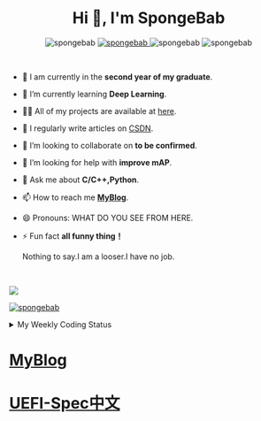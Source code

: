 <h1 align="center">Hi 👋, I'm SpongeBab</h1>

<!-- <h3 align="center">A graduate student studying CV(computer vision).</h3> -->

<p align="center"> 
     <a herf="http://github.com/SpongeBab">
        <img src="https://img.shields.io/badge/PengJinwen-Hejin-red" alt="spongebab" />
     </a>
     <a href="http://github.com/SpongeBab">
        <img src="https://komarev.com/ghpvc/?username=spongebab&label=Profile%20views&color=0e75b6&style=flat" alt="spongebab" /> 
     </a>
     <a herf="http://github.com/SpongeBab">
        <img src="https://img.shields.io/website-up-down-green-red/http/shields.io.svg" alt="spongebab" />
     </a>
     <a herf="http://github.com/SpongeBab">
        <img src="https://img.shields.io/badge/dynamic/json?logo=github&label=GitHub+Followers&labelColor=282c34&color=181717&query=%24.data.totalSubs&url=https%3A%2F%2Fapi.spencerwoo.com%2Fsubstats%2F%3Fsource%3Dgithub%26queryKey%3DSpongeBab&longCache=true" alt="spongebab" />
     </a>
</p>
<p align="center"> 
     
<br>
     
- 🔭 I am currently in the **second year of my graduate**.  
- 🌱 I’m currently learning **Deep Learning**.  
- 👨‍💻 All of my projects are available at [here](https://github.com/SpongeBab?tab=repositories).  
- 📝 I regularly write articles on [CSDN](https://blog.csdn.net/weixin_40557160).  
- 👯 I’m looking to collaborate on **to be confirmed**.  
- 🤔 I’m looking for help with **improve mAP**.  
- 💬 Ask me about **C/C++,Python**.  
- 📫 How to reach me **[MyBlog](https://blog.csdn.net/weixin_40557160)**.  
- 😄 Pronouns: WHAT DO YOU SEE FROM HERE.  
- ⚡ Fun fact **all funny thing！**   
    
     Nothing to say.I am a looser.I have no job.

</br>
</p>
<img align="center" src="https://github-readme-stats.vercel.app/api?username=SpongeBab&count_private=true&show_icons=true&theme=solarized-light&bg_color=DEG,COLOR1,COLOR2,COLOR3...COLOR10&include_all_commits=true&layout=compact" />


<p align="left"> 
     <a href="https://github.com/spongebab"><img src="https://github-profile-trophy.vercel.app/?username=spongebab&row=1" alt="spongebab" />
     </a> 
</p>

<details>
  <summary>My Weekly Coding Status</summary>
  <p align="left"><img src="https://github-readme-stats.vercel.app/api/wakatime?username=Spongebab&layout=compact)"></p>
</details>

# [MyBlog](https://blog.csdn.net/weixin_40557160)  

# [UEFI-Spec中文](https://github.com/SpongeBab/SpongeBab.github.io/blob/main/UEFI-Spec-ZH.pdf)


